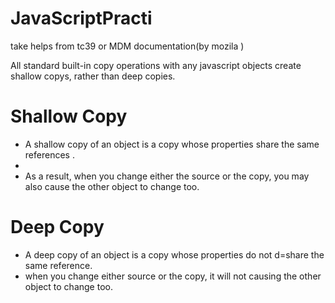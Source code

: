 # JavaScriptPracti
take helps from tc39 or MDM documentation(by mozila )
<p> All standard built-in copy operations with any javascript objects create shallow copys, rather than deep copies. </p>

<h1>Shallow Copy</h1>
    <Ul>
    <li>A shallow copy of an object is a copy whose properties share the same references . <li>
    <li>As a result, when you change either the source or the copy, you may also cause the other object to change too.</li>
    </ul>

<h1>Deep Copy</h1>
    <ul>
        <li>
            A deep copy of an object is a copy whose properties do not d=share the same reference.
        </li>
        <li>
            when you change either source or the copy, it will not causing the other object to change too.
        </li>
    </ul>    
